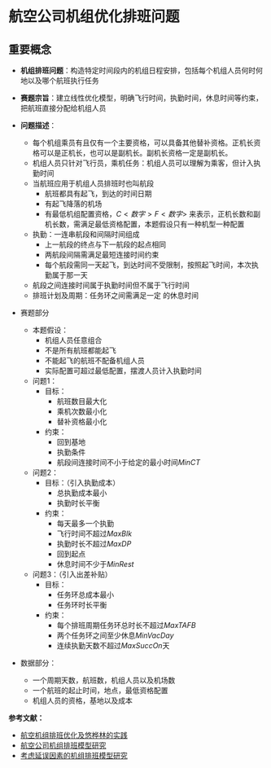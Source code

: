 # 航空公司机组优化排班问题

## 重要概念

- **机组排班问题**：构造特定时间段内的机组日程安排，包括每个机组人员何时何地以及哪个航班执行任务
- **赛题宗旨**：建立线性优化模型，明确飞行时间，执勤时间，休息时间等约束，把航班直接分配给机组人员
- **问题描述**：
  - 每个机组乘员有且仅有一个主要资格，可以具备其他替补资格。正机长资格可以是正机长，也可以是副机长。副机长资格一定是副机长。
  - 机组人员只针对飞行员，乘机任务：机组人员可以理解为乘客，但计入执勤时间
  - 当航班应用于机组人员排班时也叫航段
    - 航班都具有起飞，到达的时间日期
    - 有起飞降落的机场
    - 有最低机组配置资格，$C<数字>F<数字>$ 来表示，正机长数和副机长数，需满足最低资格配置，本题假设只有一种机型一种配置
  - 执勤：一连串航段和间隔时间组成
    - 上一航段的终点与下一航段的起点相同
    - 两航段间隔需满足最短连接时间约束
    - 每个航段需同一天起飞，到达时间不受限制，按照起飞时间，本次执勤属于那一天
  - 航段之间连接时间属于执勤时间但不属于飞行时间
  - 排班计划及周期：任务环之间需满足一定 的休息时间

- 赛题部分
  - 本题假设：
    - 机组人员任意组合
    - 不是所有航班都能起飞
    - 不能起飞的航班不配备机组人员
    - 实际配置可超过最低配置，摆渡人员计入执勤时间
  - 问题1：
    - 目标：
      - 航班数目最大化
      - 乘机次数最小化
      - 替补资格最小化
    - 约束：
      - 回到基地
      - 执勤条件
      - 航段间连接时间不小于给定的最小时间$MinCT$
  - 问题2：
    - 目标：（引入执勤成本）
      - 总执勤成本最小
      - 执勤时长平衡
    - 约束：
      - 每天最多一个执勤
      - 飞行时间不超过$MaxBlk$
      - 执勤时长不超过$MaxDP$
      - 回到起点
      - 休息时间不少于$MinRest$
  - 问题3：（引入出差补贴）
    - 目标：
      - 任务环总成本最小
      - 任务环时长平衡
    - 约束：
      - 每个排班周期任务环总时长不超过$MaxTAFB$
      - 两个任务环之间至少休息$MinVacDay$
      - 连续执勤天数不超过$MaxSuccOn$天
- 数据部分：
  - 一个周期天数，航班数，机组人员以及机场数
  - 一个航班的起止时间，地点，最低资格配置
  - 机组人员的资格，基地以及成本

**参考文献：**

- [航空机组排班优化及悠桦林的实践](https://zhuanlan.zhihu.com/p/94582083)
- [航空公司机组排班模型研究](https://chn.oversea.cnki.net/KCMS/detail/detail.aspx?dbcode=CDFD&dbname=CDFDLAST2015&filename=1015039194.nh&uniplatform=NZKPT&v=71UYOdFqeOstp8e%25mmd2BZbSGg57k8qrMttnY%25mmd2B9iX7EzoqgknsG2nz90NEZWdSr4W2rkx)
- [考虑延误因素的机组排班模型研究](http://www.zgglkx.com/CN/10.16381/j.cnki.issn1003-207x.2015.12.020)



